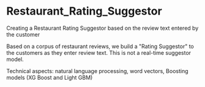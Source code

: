 # Restaurant_Rating_Suggestor
Creating a Restaurant Rating Suggestor based on the review text entered by the customer

Based on a corpus of restaurant reviews, we build a "Rating Suggestor" to the customers as they enter review text. This is not a real-time suggestor model.

Technical aspects: natural language processing, word vectors, Boosting models (XG Boost and Light GBM)
